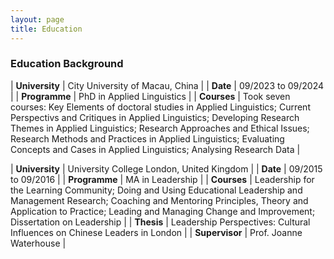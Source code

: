 ```yaml
---
layout: page
title: Education
---
```


### Education Background


| **University** | City University of Macau, China | 
| **Date** | 09/2023 to 09/2024 |
| **Programme** | PhD in Applied Linguistics |
| **Courses** | Took seven courses: Key Elements of doctoral studies in Applied Linguistics; Current Perspectivs and Critiques in Applied Linguistics; Developing Research Themes in Applied Linguistics; Research Approaches and Ethical Issues; Research Methods and Practices in Applied Linguistics; Evaluating Concepts and Cases in Applied Linguistics; Analysing Research Data |

| **University** | University College London, United Kingdom |
| **Date** | 09/2015 to 09/2016 |
| **Programme** | MA in Leadership |
| **Courses** | Leadership for the Learning Community; Doing and Using Educational Leadership and Management Research; Coaching and Mentoring Principles, Theory and Application to Practice; Leading and Managing Change and Improvement; Dissertation on Leadership |
| **Thesis** | Leadership Perspectives: Cultural Influences on Chinese Leaders in London | 
| **Supervisor** | Prof. Joanne Waterhouse |
